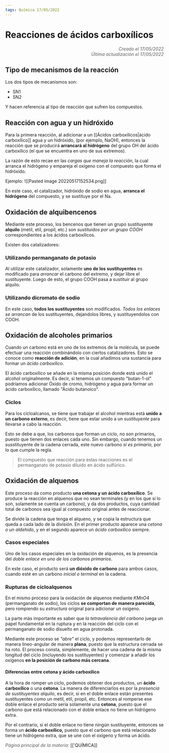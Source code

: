```yaml
---
tags: Química 17/05/2022
---
```


# Reacciones de ácidos carboxílicos
<div style="text-align: right; opacity: 0.7; font-style: italic;">Creado el 17/05/2022</div>
<div style="text-align: right; opacity: 0.7; font-style: italic;">Última actualización el 17/05/2022</div>

## Tipo de mecanismos de la reacción

Los dos tipos de mecanismos son:
- SN1
- SN2

Y hacen referencia al tipo de reacción que sufren los compuestos.

## Reacción con agua y un hidróxido

Para la primera reacción, al adicionar a un [[Ácidos carboxílicos|ácido carboxílico]] agua y un hidróxido, (por ejemplo, NaOH), entonces la reacción que se producirá **arrancará al hidrógeno** del grupo OH del ácido carboxílico (el que se encuentra en uno de sus extremos).

La razón de esto recae en las *cargas que maneja la reacción*, la cual arranca el hidrógeno y empareja el oxígeno con el compuesto que forma el hidróxido. 

Ejemplo: 
![[Pasted image 20220517152534.png]]

En este caso, el catalizador, hidróxido de sodio en agua, **arranca el hidrógeno** del compuesto, y se sustituye por el Na.

## Oxidación de alquibencenos

Mediante este proceso, los bencenos que tienen un grupo sustituyente **alquilo** (metil, etil, propil, etc.) son *sustituidos por un grupo COOH* correspondientes a los ácidos carboxílicos.

Existen dos catalizadores:

### Utilizando permanganato de potasio

Al utilizar este catalizador, solamente **uno de los sustituyentes** es modificado para *arrancar* el carbono del extremo, y dejar libre el sustituyente. Luego de esto, el grupo COOH pasa a sustituir al grupo alquilo.

### Utilizando dicromato de sodio

En este caso, **todos los sustituyentes** son modificados. *Todos los enlaces se arrancan* de los sustituyentes, dejandolos libres, y sustituyendolos con COOH.

## Oxidación de alcoholes primarios

Cuando un carbono está en uno de los extremos de la molécula, se puede efectuar una reacción combinándolo con ciertos catalizadores. Esto se conoce como **reacción de adición**, en la cual añadimos una sustancia para formar un *ácido carboxílico*.

El ácido carboxílico se añade en la misma posición donde está unido el alcohol originalmente. Es decir, si tenemos un compuesto "butan-1-ol" podríamos adicionar Óxido de cromo, hidrógeno y agua para formar un ácido carboxílico, llamado "Ácido butanoico".

### Ciclos

Para los cicloalcanos, se tiene que trabajar el alcohol mientras está **unido a un carbono externo**, es decir, tiene que estar unido a un *sustituyente* para llevarse a cabo la reacción.

Esto se debe a que, los carbonos que forman un ciclo, no son primarios, puesto que tienen dos enlaces cada uno. Sin embargo, cuando tenemos un susstituyente de la cadena cerrada, este nuevo carbono *sí es primario*, por lo que cumple la regla.

> El compuesto que reacción para estas reacciones es el permanganato de potasio diluido en ácido sulfúrico.

## Oxidación de alquenos

Este proceso da como producto **una cetona y un ácido carboxílico**. Se produce la reacción en alquenos que no sean terminales (y en los que sí lo son, solamente se cuenta un carbono), y da dos productos, cuya cantidad total de carbonos sea igual al compuesto original antes de reaccionar.

Se divide la cadena que tenga el alqueno, y se copia la estructura que queda a cada lado de la división. En el primer producto aparece una *cetona o un aldehído*, y en el segundo aparece un *ácido carboxílico* siempre.

### Casos especiales

Uno de los casos especiales en la oxidación de alquenos, es la presencia del *doble enlace en uno de los carbonos primarios*. 

En este caso, el producto será **un dióxido de carbono** para ambos casos, cuando esté en un carbono *inicial o terminal* en la cadena.

### Rupturas de cicloalquenos

En el mismo proceso para la oxidación de alquenos mediante $KMnO4$ (permanganato de sodio), los ciclos **se comportan de manera parecida**, pero rompiendo su *estructura* original para adicionar un oxígeno.

La parte más importante es saber que *la tetravalencia del carbono* juega un papel fundamental en la ruptura y en la reacción del ciclo con el permanganato de sodio disuelto en agua protonada.

Mediante este proceso se *"abre"* el ciclo, y podemos representarlo de manera lineo-angular de manera **plana**, puesto que la estructura cerrada se ha roto. El proceso consta, simplemente, de hacer una cadena de la misma longitud del ciclo (incluyendo los sustituyentes) y comenzar a añadir los oxígenos **en la posición de carbono más cercana**.

#### Diferencias entre cetona y ácido carboxílico

A la hora de romper un ciclo, podemos obtener dos productos, un **ácido carboxílico** o una **cetona**. La manera de diferenciarlos es por la *presencia de sustituyentes alquilo*, es decir, si en el doble enlace están presentes sustituyentes como un metil, etil, propil, etc. Entonces al romperse ese doble enlace el producto sería solamente una **cetona**, puesto que el carbono que está relacionado con el doble enlace no tiene un hidrógeno extra.

Por el contrario, si el doble enlace no tiene ningún sustituyente, entonces se forma un **ácido carboxílico,** puesto que el carbono que está relacionado tiene un hidrógeno extra, que se une con el oxígeno y forma un ácido.

<span style="opacity: 0.7; font-style: italic;">Página principal de la materia:</span> [['QUÍMICA]]